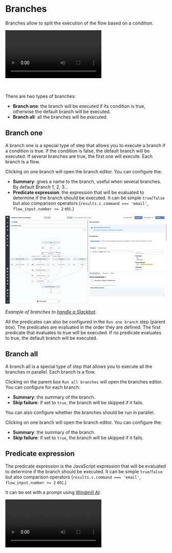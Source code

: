 # Branches

Branches allow to split the execution of the flow based on a condition.

<video
    className="border-2 rounded-xl object-cover w-full h-full dark:border-gray-800"
    autoPlay
    loop
    controls
    id="main-video"
    src="/videos/flow-branch.mp4"
/>

<br/>

There are two types of branches:

- **Branch one**: the branch will be executed if its condition is true, otherwise the default branch will be executed.
- **Branch all**: all the branches will be executed.

## Branch one

A branch one is a special type of step that allows you to execute a branch if a condition is true. If the condition is false, the default branch will be executed. If several branches are true, the first one will execute. Each branch is a flow.

Clicking on one branch will open the branch editor. You can configure the:

- **Summary**: gives a name to the branch, useful when several branches. By default Branch 1, 2, 3...
- **Predicate expression**: the expression that will be evaluated to determine if the branch should be executed. It can be simple `true`/`false` but also comparison operators (`results.c.command === 'email'`, `flow_input.number >= 2` etc.)

![Branch one step](../assets/flows/flow_branch_one.png.webp)

_Example of branches to [handle a Slackbot](/blog/handler-slack-commands)_.

All the predicates can also be configured in the `Run one branch` step (parent box). The predicates are evaluated in the order they are defined. The first predicate that evaluates to true will be executed. If no predicate evaluates to true, the default branch will be executed.

## Branch all

A branch all is a special type of step that allows you to execute all the branches in parallel. Each branch is a flow.

Clicking on the parent box `Run all branches` will open the branches editor. You can configure for each branch:

- **Summary**: the summary of the branch.
- **Skip failure**: if set to `true`, the branch will be skipped if it fails.

You can also configure whether the branches should be run in parallel.

Clicking on one branch will open the branch editor. You can configure the:

- **Summary**: the summary of the branch.
- **Skip failure**: if set to `true`, the branch will be skipped if it fails.

## Predicate expression

The predicate expression is the JavaScript expression that will be evaluated to determine if the branch should be executed. It can be simple `true`/`false` but also comparison operators (`results.c.command === 'email'`, `flow_input.number >= 2` etc.)

It can be set with a prompt using [Windmill AI](../core_concepts/22_ai_generation/index.mdx):

<video
	className="border-2 rounded-lg object-cover w-full h-full dark:border-gray-800"
	controls
	src="/videos/branch_predicate_copilot.mp4"
/>